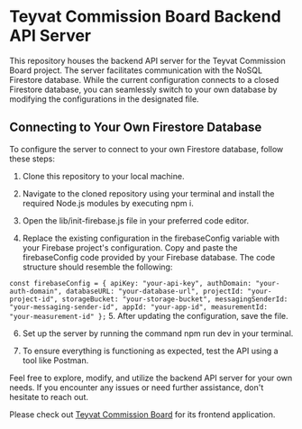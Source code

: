 # Teyvat Commission Board Backend API Server
This repository houses the backend API server for the Teyvat Commission Board project. The server facilitates communication with the NoSQL Firestore database. While the current configuration connects to a closed Firestore database, you can seamlessly switch to your own database by modifying the configurations in the designated file.

## Connecting to Your Own Firestore Database
To configure the server to connect to your own Firestore database, follow these steps:

1. Clone this repository to your local machine.

2. Navigate to the cloned repository using your terminal and install the required Node.js modules by executing npm i.

3. Open the lib/init-firebase.js file in your preferred code editor.

4. Replace the existing configuration in the firebaseConfig variable with your Firebase project's configuration. Copy and paste the firebaseConfig code provided by your Firebase database. The code structure should resemble the following:

`
const firebaseConfig = {
    apiKey: "your-api-key",
    authDomain: "your-auth-domain",
    databaseURL: "your-database-url",
    projectId: "your-project-id",
    storageBucket: "your-storage-bucket",
    messagingSenderId: "your-messaging-sender-id",
    appId: "your-app-id",
    measurementId: "your-measurement-id"
};
`
5. After updating the configuration, save the file.

6. Set up the server by running the command npm run dev in your terminal.

7. To ensure everything is functioning as expected, test the API using a tool like Postman.

Feel free to explore, modify, and utilize the backend API server for your own needs. If you encounter any issues or need further assistance, don't hesitate to reach out.

Please check out [Teyvat Commission Board](https://github.com/ChenElla/teyvat-commission-board) for its frontend application.


